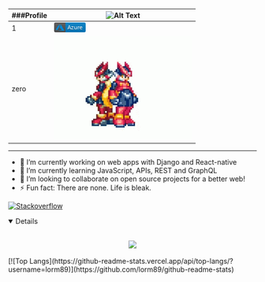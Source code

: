 | ###Profile | ![Alt Text](https://media.giphy.com/media/kjFyZgX4rSZby/giphy.gif) |
| ------ | ------ |
| 1 |![](https://github.com/LorM89/LorM89/blob/main/assets/azure.png) | 
| zero | ![](https://github.com/LorM89/LorM89/blob/main/assets/zerogiff.gif) |

___


<!--
Here are some ideas to get you started:
- 🔭 I’m currently working on ...
- 🌱 I’m currently learning ...
- 👯 I’m looking to collaborate on ...
- 🤔 I’m looking for help with ...
- 💬 Ask me about ...
- 📫 How to reach me: ...
- 😄 Pronouns: ...
- ⚡ Fun fact: ...
-->

- 🔭 I’m currently working on web apps with Django and React-native
- 🌱 I’m currently learning JavaScript, APIs, REST and GraphQL
- 👯 I’m looking to collaborate on open source projects for a better web!
- ⚡ Fun fact: There are none. Life is bleak.

[![Stackoverflow](https://github.com/Rishit-dagli/Rishit-dagli/blob/master/badges/stackoverflow.svg)](https://stackoverflow.com/users/14844852/lorm)

<details open>
<br>
<p align = "center">
  <img src = "https://github-readme-stats.vercel.app/api?username=lorm89&show_icons=true&theme=radical&line_height=27">
</p>

</details>
[![Top Langs](https://github-readme-stats.vercel.app/api/top-langs/?username=lorm89)](https://github.com/lorm89/github-readme-stats)
